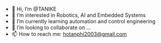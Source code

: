 - 👋 Hi, I’m @TANIKE
- 👀 I’m interested in Robotics, AI and Embedded Systems
- 🌱 I’m currently learning automation and control engineering
- 💞️ I’m looking to collaborate on ...
- 📫 How to reach me: hotanphi2003@gmail.com

<!---
TANIKE/TANIKE is a ✨ special ✨ repository because its `README.md` (this file) appears on your GitHub profile.
You can click the Preview link to take a look at your changes.
--->
